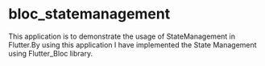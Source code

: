 # bloc_statemanagement

This application is to demonstrate the usage of StateManagement in Flutter.By using this application I have implemented the State Management using Flutter_Bloc library.
